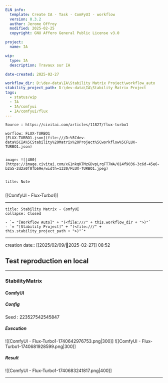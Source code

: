 ```yaml
---
ELN info:
  template: Create IA - Task - ComFyUI - workflow
  version: 0.3.2
  author: Jerome Offroy
  modified: 2025-02-25
  copyright: GNU Affero General Public License v3.0

project:
  name: IA

wip:
  type: IA
  description: Travaux sur IA

date-created: 2025-02-27

workflow_dir: D:\dev-data\IA\Stability Matrix Project\workflow_auto
stability_project_path: D:\dev-data\IA\Stability Matrix Project
tags:
  - status/wip
  - IA
  - IA/comfyui
  - IA/comfyui/flux
---
```

```ad-tip
Source : https://civitai.com/articles/11827/flux-turbo1

worflow: FLUX-TURBO1
[FLUX-TURBO1.json](file:///D:%5Cdev-data%5CIA%5CStability%20Matrix%20Project%5Cworkflow%5CFLUX-TURBO1.json)


image: ![|400](https://image.civitai.com/xG1nkqKTMzGDvpLrqFT7WA/014f9036-3c6d-45e6-b2a5-2d2a0f0fb69e/width=1320/FLUX-TURBO1.jpeg)


```

```ad-note
title: Note


```

[[ComfyUI - Flux-Turbo1]]

---

```ad-tip
title: Stability Matrix - ComfyUI
collapse: Closed

- `= "[Workflow Auto]" + "(<file:///" + this.workflow_dir + ">)"`
- `= "[Stability Project]" + "(<file:///" + this.stability_project_path + ">)"`*
```

---
creation date:: [[2025/02/09/📒2025-02-27]]  08:52



## Test reproduction en local

---
### StabilityMatrix

#### ComfyUI
##### Config
Seed :  223527542545847
##### Execution
![[ComfyUI - Flux-Turbo1-1740642976753.png|300]]  ![[ComfyUI - Flux-Turbo1-1740681928599.png|300]]

##### Result
![[ComfyUI - Flux-Turbo1-1740683241817.png|400]]

---



